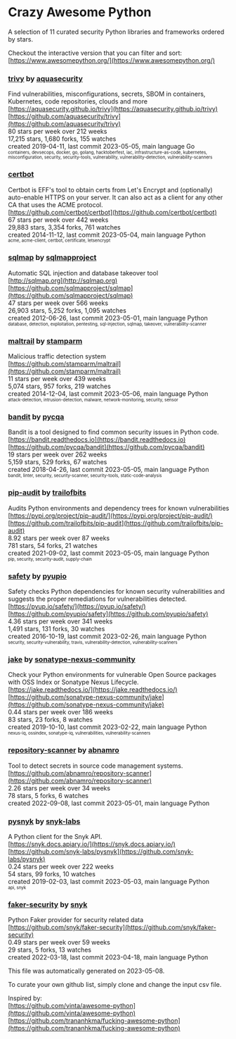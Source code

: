 # Crazy Awesome Python
A selection of 11 curated security Python libraries and frameworks ordered by stars.  

Checkout the interactive version that you can filter and sort: 
[https://www.awesomepython.org/](https://www.awesomepython.org/)  


### [trivy](https://github.com/aquasecurity/trivy) by [aquasecurity](https://github.com/aquasecurity)  
Find vulnerabilities, misconfigurations, secrets, SBOM in containers, Kubernetes, code repositories, clouds and more  
[https://aquasecurity.github.io/trivy](https://aquasecurity.github.io/trivy)  
[https://github.com/aquasecurity/trivy](https://github.com/aquasecurity/trivy)  
80 stars per week over 212 weeks  
17,215 stars, 1,680 forks, 155 watches  
created 2019-04-11, last commit 2023-05-05, main language Go  
<sub><sup>containers, devsecops, docker, go, golang, hacktoberfest, iac, infrastructure-as-code, kubernetes, misconfiguration, security, security-tools, vulnerability, vulnerability-detection, vulnerability-scanners</sup></sub>


### [certbot](https://github.com/certbot/certbot)  
Certbot is EFF's tool to obtain certs from Let's Encrypt and (optionally) auto-enable HTTPS on your server.  It can also act as a client for any other CA that uses the ACME protocol.  
[https://github.com/certbot/certbot](https://github.com/certbot/certbot)  
67 stars per week over 442 weeks  
29,883 stars, 3,354 forks, 761 watches  
created 2014-11-12, last commit 2023-05-04, main language Python  
<sub><sup>acme, acme-client, certbot, certificate, letsencrypt</sup></sub>


### [sqlmap](https://github.com/sqlmapproject/sqlmap) by [sqlmapproject](https://github.com/sqlmapproject)  
Automatic SQL injection and database takeover tool  
[http://sqlmap.org](http://sqlmap.org)  
[https://github.com/sqlmapproject/sqlmap](https://github.com/sqlmapproject/sqlmap)  
47 stars per week over 566 weeks  
26,903 stars, 5,252 forks, 1,095 watches  
created 2012-06-26, last commit 2023-05-01, main language Python  
<sub><sup>database, detection, exploitation, pentesting, sql-injection, sqlmap, takeover, vulnerability-scanner</sup></sub>


### [maltrail](https://github.com/stamparm/maltrail) by [stamparm](https://github.com/stamparm)  
Malicious traffic detection system  
[https://github.com/stamparm/maltrail](https://github.com/stamparm/maltrail)  
11 stars per week over 439 weeks  
5,074 stars, 957 forks, 219 watches  
created 2014-12-04, last commit 2023-05-06, main language Python  
<sub><sup>attack-detection, intrusion-detection, malware, network-monitoring, security, sensor</sup></sub>


### [bandit](https://github.com/pycqa/bandit) by [pycqa](https://github.com/pycqa)  
Bandit is a tool designed to find common security issues in Python code.  
[https://bandit.readthedocs.io](https://bandit.readthedocs.io)  
[https://github.com/pycqa/bandit](https://github.com/pycqa/bandit)  
19 stars per week over 262 weeks  
5,159 stars, 529 forks, 67 watches  
created 2018-04-26, last commit 2023-05-05, main language Python  
<sub><sup>bandit, linter, security, security-scanner, security-tools, static-code-analysis</sup></sub>


### [pip-audit](https://github.com/trailofbits/pip-audit) by [trailofbits](https://github.com/trailofbits)  
Audits Python environments and dependency trees for known vulnerabilities  
[https://pypi.org/project/pip-audit/](https://pypi.org/project/pip-audit/)  
[https://github.com/trailofbits/pip-audit](https://github.com/trailofbits/pip-audit)  
8.92 stars per week over 87 weeks  
781 stars, 54 forks, 21 watches  
created 2021-09-02, last commit 2023-05-05, main language Python  
<sub><sup>pip, security, security-audit, supply-chain</sup></sub>


### [safety](https://github.com/pyupio/safety) by [pyupio](https://github.com/pyupio)  
Safety checks Python dependencies for known security vulnerabilities and suggests the proper remediations for vulnerabilities detected.  
[https://pyup.io/safety/](https://pyup.io/safety/)  
[https://github.com/pyupio/safety](https://github.com/pyupio/safety)  
4.36 stars per week over 341 weeks  
1,491 stars, 131 forks, 30 watches  
created 2016-10-19, last commit 2023-02-26, main language Python  
<sub><sup>security, security-vulnerability, travis, vulnerability-detection, vulnerability-scanners</sup></sub>


### [jake](https://github.com/sonatype-nexus-community/jake) by [sonatype-nexus-community](https://github.com/sonatype-nexus-community)  
Check your Python environments for vulnerable Open Source packages with OSS Index or Sonatype Nexus Lifecycle.  
[https://jake.readthedocs.io/](https://jake.readthedocs.io/)  
[https://github.com/sonatype-nexus-community/jake](https://github.com/sonatype-nexus-community/jake)  
0.44 stars per week over 186 weeks  
83 stars, 23 forks, 8 watches  
created 2019-10-10, last commit 2023-02-22, main language Python  
<sub><sup>nexus-iq, ossindex, sonatype-iq, vulnerabilities, vulnerability-scanners</sup></sub>


### [repository-scanner](https://github.com/abnamro/repository-scanner) by [abnamro](https://github.com/abnamro)  
Tool to detect secrets in source code management systems.  
[https://github.com/abnamro/repository-scanner](https://github.com/abnamro/repository-scanner)  
2.26 stars per week over 34 weeks  
78 stars, 5 forks, 6 watches  
created 2022-09-08, last commit 2023-05-01, main language Python  


### [pysnyk](https://github.com/snyk-labs/pysnyk) by [snyk-labs](https://github.com/snyk-labs)  
A Python client for the Snyk API.  
[https://snyk.docs.apiary.io/](https://snyk.docs.apiary.io/)  
[https://github.com/snyk-labs/pysnyk](https://github.com/snyk-labs/pysnyk)  
0.24 stars per week over 222 weeks  
54 stars, 99 forks, 10 watches  
created 2019-02-03, last commit 2023-05-03, main language Python  
<sub><sup>api, snyk</sup></sub>


### [faker-security](https://github.com/snyk/faker-security) by [snyk](https://github.com/snyk)  
Python Faker provider for security related data  
[https://github.com/snyk/faker-security](https://github.com/snyk/faker-security)  
0.49 stars per week over 59 weeks  
29 stars, 5 forks, 13 watches  
created 2022-03-18, last commit 2023-04-18, main language Python  


This file was automatically generated on 2023-05-08.  

To curate your own github list, simply clone and change the input csv file.  

Inspired by:  
[https://github.com/vinta/awesome-python](https://github.com/vinta/awesome-python)  
[https://github.com/trananhkma/fucking-awesome-python](https://github.com/trananhkma/fucking-awesome-python)  